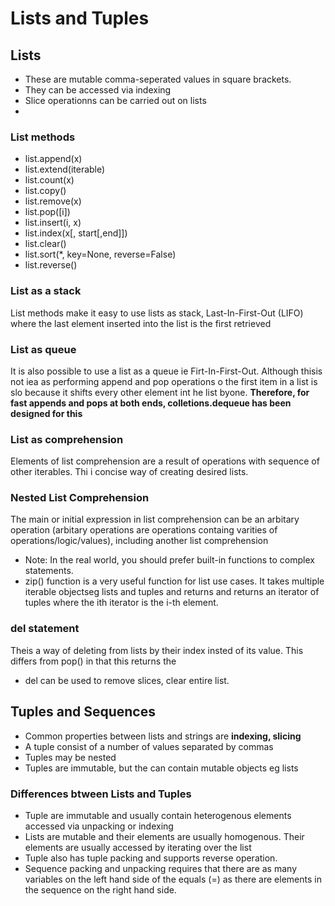 # Lists and Tuples

## Lists
* These are mutable comma-seperated values in square brackets.
* They can be accessed via indexing
* Slice operationns can be carried out on lists
* 

### List methods
* list.append(x)
* list.extend(iterable)
* list.count(x)
* list.copy()
* list.remove(x)
* list.pop([i])
* list.insert(i, x)
* list.index(x[, start[,end]])
* list.clear()
* list.sort(\*, key=None, reverse=False)
* list.reverse()

### List as a stack

List methods make it easy to use lists as stack, Last-In-First-Out (LIFO) where the last element inserted into the list is the first retrieved

### List as queue
It is also possible to use a list as a queue ie Firt-In-First-Out. Although thisis not iea as performing append and pop operations o the first item in a list is slo because it shifts every other element int he list byone. **Therefore, for fast appends and pops at both ends, colletions.dequeue has been designed for this**

### List as comprehension
Elements of list comprehension are a result of operations with sequence of other iterables. Thi i  concise way of creating desired lists.

### Nested List Comprehension
The main or initial expression in list comprehension can be an arbitary operation (arbitary operations are operations containg varities of operations/logic/values), including another list comprehension

* Note: In the real world, you should prefer built-in functions to complex statements.
* zip() function is a very useful function for list use cases. It takes multiple iterable objectseg lists and tuples and returns and returns an iterator of tuples where the ith iterator is the i-th element.

### del statement
Theis a way of deleting from lists by their index insted of its value. This differs from pop() in that this returns the 
* del can be used to remove slices, clear entire list.


## Tuples and Sequences
* Common properties between lists and strings are **indexing, slicing**
* A tuple consist of a number of values separated by commas
* Tuples may be nested
* Tuples are immutable, but the can contain mutable objects eg lists

### Differences btween Lists and Tuples
* Tuple are immutable and usually contain heterogenous elements accessed via unpacking or indexing
* Lists are mutable and their elements are usually homogenous. Their elements are usually accessed by iterating over the list
* Tuple also has tuple packing and supports reverse operation.
* Sequence packing and unpacking requires that there are as many variables on the left hand side of the equals (=) as there are elements in the sequence on the right hand side.

